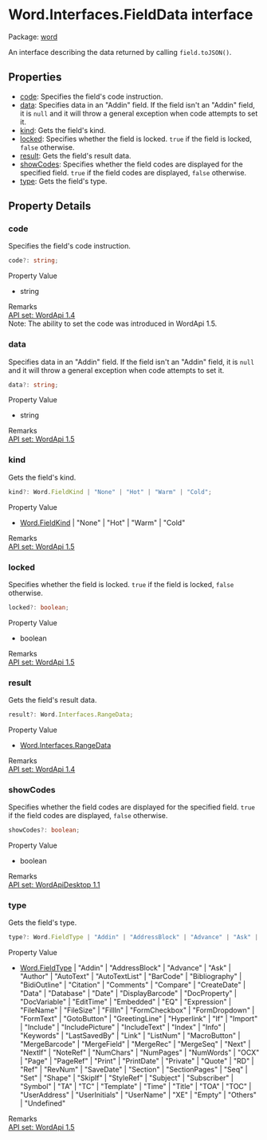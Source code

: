 # Word.Interfaces.FieldData interface

Package: [word](/en-us/javascript/api/word)

An interface describing the data returned by calling `field.toJSON()`.

## Properties

- [code](#code): Specifies the field's code instruction.
- [data](#data): Specifies data in an "Addin" field. If the field isn't an "Addin" field, it is `null` and it will throw a general exception when code attempts to set it.
- [kind](#kind): Gets the field's kind.
- [locked](#locked): Specifies whether the field is locked. `true` if the field is locked, `false` otherwise.
- [result](#result): Gets the field's result data.
- [showCodes](#showcodes): Specifies whether the field codes are displayed for the specified field. `true` if the field codes are displayed, `false` otherwise.
- [type](#type): Gets the field's type.

## Property Details

### code

Specifies the field's code instruction.

```typescript
code?: string;
```

Property Value
- string

Remarks  
[API set: WordApi 1.4](/en-us/javascript/api/requirement-sets/word/word-api-requirement-sets)  
Note: The ability to set the code was introduced in WordApi 1.5.

### data

Specifies data in an "Addin" field. If the field isn't an "Addin" field, it is `null` and it will throw a general exception when code attempts to set it.

```typescript
data?: string;
```

Property Value
- string

Remarks  
[API set: WordApi 1.5](/en-us/javascript/api/requirement-sets/word/word-api-requirement-sets)

### kind

Gets the field's kind.

```typescript
kind?: Word.FieldKind | "None" | "Hot" | "Warm" | "Cold";
```

Property Value
- [Word.FieldKind](/en-us/javascript/api/word/word.fieldkind) | "None" | "Hot" | "Warm" | "Cold"

Remarks  
[API set: WordApi 1.5](/en-us/javascript/api/requirement-sets/word/word-api-requirement-sets)

### locked

Specifies whether the field is locked. `true` if the field is locked, `false` otherwise.

```typescript
locked?: boolean;
```

Property Value
- boolean

Remarks  
[API set: WordApi 1.5](/en-us/javascript/api/requirement-sets/word/word-api-requirement-sets)

### result

Gets the field's result data.

```typescript
result?: Word.Interfaces.RangeData;
```

Property Value
- [Word.Interfaces.RangeData](/en-us/javascript/api/word/word.interfaces.rangedata)

Remarks  
[API set: WordApi 1.4](/en-us/javascript/api/requirement-sets/word/word-api-requirement-sets)

### showCodes

Specifies whether the field codes are displayed for the specified field. `true` if the field codes are displayed, `false` otherwise.

```typescript
showCodes?: boolean;
```

Property Value
- boolean

Remarks  
[API set: WordApiDesktop 1.1](/en-us/javascript/api/requirement-sets/word/word-api-requirement-sets)

### type

Gets the field's type.

```typescript
type?: Word.FieldType | "Addin" | "AddressBlock" | "Advance" | "Ask" | "Author" | "AutoText" | "AutoTextList" | "BarCode" | "Bibliography" | "BidiOutline" | "Citation" | "Comments" | "Compare" | "CreateDate" | "Data" | "Database" | "Date" | "DisplayBarcode" | "DocProperty" | "DocVariable" | "EditTime" | "Embedded" | "EQ" | "Expression" | "FileName" | "FileSize" | "FillIn" | "FormCheckbox" | "FormDropdown" | "FormText" | "GotoButton" | "GreetingLine" | "Hyperlink" | "If" | "Import" | "Include" | "IncludePicture" | "IncludeText" | "Index" | "Info" | "Keywords" | "LastSavedBy" | "Link" | "ListNum" | "MacroButton" | "MergeBarcode" | "MergeField" | "MergeRec" | "MergeSeq" | "Next" | "NextIf" | "NoteRef" | "NumChars" | "NumPages" | "NumWords" | "OCX" | "Page" | "PageRef" | "Print" | "PrintDate" | "Private" | "Quote" | "RD" | "Ref" | "RevNum" | "SaveDate" | "Section" | "SectionPages" | "Seq" | "Set" | "Shape" | "SkipIf" | "StyleRef" | "Subject" | "Subscriber" | "Symbol" | "TA" | "TC" | "Template" | "Time" | "Title" | "TOA" | "TOC" | "UserAddress" | "UserInitials" | "UserName" | "XE" | "Empty" | "Others" | "Undefined";
```

Property Value
- [Word.FieldType](/en-us/javascript/api/word/word.fieldtype) | "Addin" | "AddressBlock" | "Advance" | "Ask" | "Author" | "AutoText" | "AutoTextList" | "BarCode" | "Bibliography" | "BidiOutline" | "Citation" | "Comments" | "Compare" | "CreateDate" | "Data" | "Database" | "Date" | "DisplayBarcode" | "DocProperty" | "DocVariable" | "EditTime" | "Embedded" | "EQ" | "Expression" | "FileName" | "FileSize" | "FillIn" | "FormCheckbox" | "FormDropdown" | "FormText" | "GotoButton" | "GreetingLine" | "Hyperlink" | "If" | "Import" | "Include" | "IncludePicture" | "IncludeText" | "Index" | "Info" | "Keywords" | "LastSavedBy" | "Link" | "ListNum" | "MacroButton" | "MergeBarcode" | "MergeField" | "MergeRec" | "MergeSeq" | "Next" | "NextIf" | "NoteRef" | "NumChars" | "NumPages" | "NumWords" | "OCX" | "Page" | "PageRef" | "Print" | "PrintDate" | "Private" | "Quote" | "RD" | "Ref" | "RevNum" | "SaveDate" | "Section" | "SectionPages" | "Seq" | "Set" | "Shape" | "SkipIf" | "StyleRef" | "Subject" | "Subscriber" | "Symbol" | "TA" | "TC" | "Template" | "Time" | "Title" | "TOA" | "TOC" | "UserAddress" | "UserInitials" | "UserName" | "XE" | "Empty" | "Others" | "Undefined"

Remarks  
[API set: WordApi 1.5](/en-us/javascript/api/requirement-sets/word/word-api-requirement-sets)